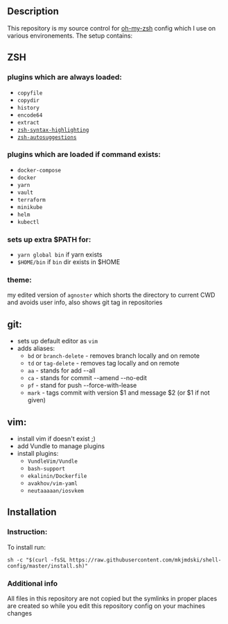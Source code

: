 ## Description
This repository is my source control for [oh-my-zsh](https://github.com/robbyrussell/oh-my-zsh) config which I use on various environements. The setup contains:
## ZSH 
### plugins which are always loaded:
* `copyfile`
* `copydir`
* `history`
* `encode64`
* `extract`
* [`zsh-syntax-highlighting`](https://github.com/zsh-users/zsh-syntax-highlighting)
* [`zsh-autosuggestions`](https://github.com/zsh-users/zsh-autosuggestions)
### plugins which are loaded if command exists: 
* `docker-compose`
* `docker`
* `yarn`
* `vault`
* `terraform`
* `minikube`
* `helm`
* `kubectl`
### sets up extra $PATH for:
* `yarn global bin` if yarn exists 
* `$HOME/bin` if `bin` dir exists in $HOME
### theme: 
my edited version of `agnoster` which shorts the directory to current CWD and avoids user info, also shows git tag in repositories
## git:
* sets up default editor as `vim`
* adds aliases:
    * `bd` or `branch-delete` - removes branch locally and on remote
    * `td` or `tag-delete` - removes tag locally and on remote
    * `aa` - stands for add --all
    * `ca` - stands for commit --amend --no-edit
    * `pf` - stand for push --force-with-lease
    * `mark` - tags commit with version $1 and message $2 (or $1 if not given)
## vim:
* install vim if doesn't exist ;)
* add Vundle to manage plugins
* install plugins:
    * `VundleVim/Vundle`
    * `bash-support`
    * `ekalinin/Dockerfile`
    * `avakhov/vim-yaml`
    * `neutaaaaan/iosvkem`

## Installation
### Instruction:

To install run:

`sh -c "$(curl -fsSL https://raw.githubusercontent.com/mkjmdski/shell-config/master/install.sh)"`


### Additional info

All files in this repository are not copied but the symlinks in proper places are created so while you edit this repository config on your machines changes